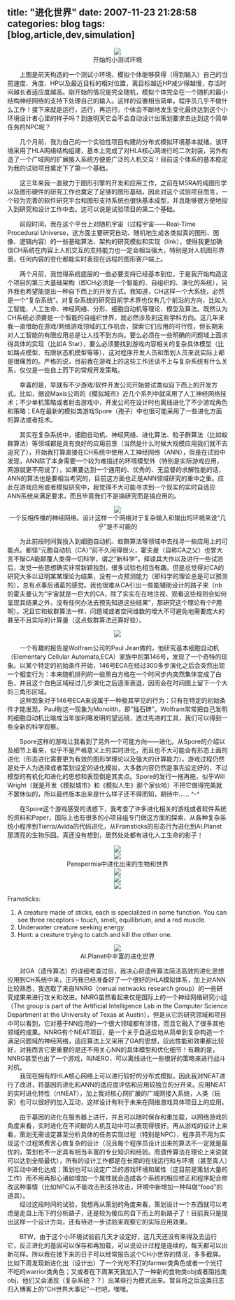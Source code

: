 title: "进化世界"
date: 2007-11-23 21:28:58
categories: blog
tags: [blog,article,dev,simulation]
---    
<div style="text-align:center;"><img src="http://blog.scorpionstudio.com/1.jpg" style="vertical-align:middle;"/></div>
<div style="text-align:center;">开始的小测试环境</div>  
  
　　上图是前天构造的一个测试小环境，模拟个体能够获得（得到输入）自己的当前速度、角度、HP以及最近目标的相对位置，离目标越近HP减少得越慢，存活时间越长者适应度越高。刚开始的情况是完全随机，模拟个体完全在一个随机的最小结构神经网络的支持下处理自己的输入。这样的设置相当简单，程序员几乎不做什么工作！接下来就是运行，运行，再运行。个体会不断地发生变化最终达到这个小环境设计者心里的样子吗？到底明天它会不会自动设计出策划要求去达到这个简单任务的NPC呢？  
  

　　几个月前，我为自己的一个实验性项目构建的分布式模拟环境基本就绪。该环境采用了HLA网络结构组建，基本上完成了对HLA核心网进行的二次封装，另外构造了一个广域网的扩展接入系统方便更广泛的人机交互！目前这个体系的基本稳定为我的试验项目奠定下了第一个基础。  
  
　　这三年来我一直致力于图形引擎的开发和应用工作，之前在MSRA的纯图形学以及图形硬件的研究工作也奠定了足够的图形基础，因此对这个试验项目而言，一个较为完善的软件研究平台和图形支持系统也很快基本成型，并且能够很方便地投入到研究和设计工作中去。这可以说是试验项目的第二个基础。  
  
　　前段时间，我在这个平台上对随机宇宙（过程宇宙——Real-Time Procedural Universe，这方面主要研究自动、随机地生成各类拟真的图形、图像、逻辑内容）的一些基础算法、架构的研究模拟和实现（link），使得我更加确信CH系统在内容上人机交互的支持能力也一定会相当强大，特别是对人机图形界面，任何内容的变化都能实时表现在远程的图形客户端上。  
  
　　两个月前，我觉得系统底层的一些必要支持已经基本到位，于是我开始构造这个项目的第三大基础架构（即CH必须是一个智能的、自组织的、演化的系统），另外我也希望能提出一种自下而上的开发方式。我知道，CH这样一个大系统，必然是一个“复杂系统”。对复杂系统的研究目前学术界也仅有几个前沿的方向，比如人工智能、人工生命、神经网络、分形、细胞自动机等理论、模型及算法。既然认为CH系统必须要是一个智能的自组织世界，就必然涉及到这些学科方向。这几年来我一直借助在游戏/网络游戏领域的工作机会，探索它们应用的可行性，但长期来对人工智能的有限应用总是让人找不到方向。要么必须在一些明确的问题域上面求得具体的实现（比如A Star），要么必须要找到游戏内容相关的复杂具体模型（比如路点模型、有限状态机模型等等），这对程序开发人员和策划人员来说实际上都是很痛苦的。严格的说，目前我在游戏上的这些工作还谈不上与复杂系统有什么关系，仅仅是一些自上而下的常规开发策略。  
  
　　幸喜的是，早就有不少游戏/软件开发公司开始尝试类似自下而上的开发方式。比如，据说Maxis公司的《模拟城市》近几个系列中就采用了人工神经网络技术；不少单机策略或者射击游戏中，开发公司在设计时也离线进化了不少游戏角色和策略；EA在最新的模拟类游戏Spore（孢子）中也很可能采用了一些进化方面的算法或者技术。  
  
　　其实在复杂系统中，细胞自动机、神经网络、进化算法、粒子群算法（比如蚁群算法）等领域都是具有良好的应用前景（当然是什么时候大规模应用我们就不去追究了），开始我打算直接在CH系统中使用人工神经网络（ANN），但是在试验中发现，ANN除了本身需要一个较为难描述的环境模型外（特别是实际游戏应用，网游就更不用说了），如果要达到一个通用的、优秀的、无监督的求解性能的话，ANN的算法也是要相当考究的，目前这方面也正是ANN领域研究的重中之重。应此在游戏应用或者模拟研究中，我觉得不大可能寻求到一个现实的实时自适应ANN系统来满足要求，而且毕竟我们不是搞研究而是搞应用的。
<div style="text-align:center;"><img src="http://blog.scorpionstudio.com/2.gif" style="vertical-align:middle;"/></div>
<div style="text-align:center;">一个反相传播的神经网络。设计这样一个网络对于复杂输入和输出的环境来说“几乎”是不可能的</div>    
  
　　为此前段时间我投入到细胞自动机、蚁群算法等领域中去找寻一些应用上的可能点。都怪“元胞自动机（CA）”前不久闹得很火，霍夫曼（自称CA之父）也曾大言不惭CA能颠覆人类得一切科学，谓之“新科学”。拜读其大作以及进行一些试验后，发觉一些思想确实非常新颖独到，很多试验也相当有趣。但是总觉得对CA的研究大多以证明某某理论为结果，没有一点预测能力（即科学的理论总是可以预测的），总有点事后诸葛的感觉。我也很难从CA引出一些能辅助设计的路子来（nb的霍夫曼认为“宇宙就是一巨大的CA，除了实实在在地注视、观看这些规则会如何呈现其结果之外，没有任何办法去预先知道这些结果”，那研究这个理论有个P用啊）。况且它和蚁群算法一样，问题域或者空间维数的增大不可避免地需要庞大的甚至不且实际的计算量（这点蚁群算法还算好些）。

<div style="text-align:center;"><img src="http://blog.scorpionstudio.com/3.jpg" style="vertical-align:middle;"/></div>  
  
　　一个有趣的报告是Wolfram公司的Paul Jean做的，他研究基本细胞自动机（Elementary Cellular Automata,ECA）家族中的第146号，发现了一个奇特的现象。以某个特定的初始条件开始，146号ECA在经过300多步演化之后会突然出现一个相变行为：本来随机排列的一些黑白方格在一个时间步内突然集体变成了白色，并且这个白色区域经过几步演化之后逐渐衰退，因而会在时间图上留下一个大的三角形区域。  
　　这种现象对于146号ECA来说属于一种极其罕见的行为：只有在特定的初始条件才能发现，Paul称这一现象为Monolith，即“独石碑”。Wolfram常常把自己发明的细胞自动机比喻成当年伽利略发明的望远镜，透过先进的工具，我们可以得到一些全新的科学观察。  
  
　　Spore这样的游戏让我看到了另外一个可能方向——进化。从Spore的介绍以及细节上看来，似乎不是严格意义上的实时进化，而且也不大可能会有形态上面的进化（形态进化需要更为有效的图形学理论以及强大的计算能力）。游戏过程仍然是处于人为选择或者策划设定的进化模拟，大多数内容仍然是事先设定好的，不过模型的有机化和进化的思想和表现倒是其卖点。Spore的发行一拖再拖，似乎Will Wright（就是开发《模拟城市》和《模拟人生》那个家伙哈）不把它做得完美就不罢休似的，所以最终版本出来是什么样子还不得而知，期待中…… ^-^  
  
　　在Spore这个游戏感受的诱惑下，我考查了许多进化相关的游戏或者软件系统的资料和Paper，国际上也有很多的小项目组专门做这方面的探索，从各种复杂系统小程序到Tierra/Avida的代码进化，从Framsticks的形态行为进化到AI.Planet那漂亮的生物乐园。真还没有想到，居然处处都有进化人工生命的影子！ 

<div style="text-align:center;"><img src="http://blog.scorpionstudio.com/4.jpg" style="vertical-align:middle;"/></div>
<div style="text-align:center;"><img src="http://blog.scorpionstudio.com/5.jpg" style="vertical-align:middle;"/></div>
<div style="text-align:center;">Panspermia中进化出来的生物和世界</div>    

<div style="text-align:center;"><img src="http://blog.scorpionstudio.com/6.jpg" style="vertical-align:middle;"/></div>
<div style="text-align:center;"><img src="http://blog.scorpionstudio.com/7.jpg" style="vertical-align:middle;"/></div>
<div style="text-align:center;"><img src="http://blog.scorpionstudio.com/8.jpg" style="vertical-align:middle;"/></div>  
  
Framsticks:   
1. A creature made of sticks, each is specialized in some function. You can see three receptors – touch, smell, equilibrium, and a red muscle.   
2. Underwater creature seeking energy.  
3. Hunt: a creature trying to catch and kill the other one. 

<div style="text-align:center;"><img src="http://blog.scorpionstudio.com/9.jpg" style="vertical-align:middle;"/></div>
<div style="text-align:center;">AI.Planet中丰富的进化世界</div>      
  
　　对GA（遗传算法）的详细考查过后，我决心将遗传算法简洁高效的进化思想应用到CH系统中来，正巧我已经准备好了一个很好的HLA模拟体系，加上对ANN比较熟悉，我选取了来自NNRG（nerual netwaoks research group）的一些研究成果来进行攻关和改进。NNRG虽然看起来仅是国际上的一个神经网络研究小组（The group is part of the Artificial Intelligence Lab in the Computer Science Department at the University of Texas at Austin），但是从它的研究领域和项目中可以看到，它对基于NN应用的一个很大领域都有涉猎，而且它融入了很多其他领域的成果。NNRG有个NEAT项目，是一个关于自适应地从简单到复杂构造一个满足问题域的神经网络，适应算法上又采用了GA的思想，应此性能和效果都比较好，对我而言它更重要的是还不用关心NN的具体模型和优化细节！有趣的是，NNRG甚至也出了一个游戏，叫NERO，可以离线进化一些很好的策略来进行战斗对抗。    
　　我现在拥有的HLA核心网络上可以进行较好的分布式模拟，因此我对NEAT进行了改进，将基因的进化和ANN的适应度评估和应用较独立的分开来。应用NEAT的实时进化特性（rtNEAT），加上我对核心网扩展的广域网接入系统，人类（玩家）也可以很好的加入互动，这样设计有利于未来在网络游戏具体项目上的应用。  
  
　　由于基因的进化在服务器上进行，并且可以随时保存和重加载，以网络游戏的角度来看，实时进化在不间断的人机互动中可以表现得很好。再从游戏的设计上来看，策划无需设定甚至分析具体的任务实现过程（特别是NPC），程序员不用为实现这个过程煞费苦心做复杂的设计（况且每个程序员设计出来的算法不一定就是最优的，策划也不一定具有相当丰富的专业知识和经验。而遗传算法在理论上来说就可以达到全局最优），所有的设计工作都是在长期的在线运行和与环境（甚至真人）的互动中进化达成；策划也可以设定广泛的游戏环境和属性（这目前是策划大量的工作）而不用再担心诸如增加一个属性就会造成各个系统的相应修正和程序配合修改这种事情（比如NPC从不能攻击到支持攻击，环境中新增加一种叫做“food”的道具）。    
　　经过这段时间的试验，我想再从策划的角度来看，策划设计一个东西就可以考虑是走自上而下的分析路子，还是较为傻瓜的自下而上的新路子了！目前我只是提出这样一个设计方向，还有待进一步试验来观察它的实际应用效果。  
  
　　BTW，由于这个小环境试验前几天才设定好，这几天还没有来得及去运行它，反正进化的基因可以保存和再加载，可以说设计过程是连续的，每天都可以出新花样。所以我在接下来的日子可以经常报告这个CH小世界的情况，多多截屏。比如下周发现新进化出（设计出）了一个光吃不打的farmer类角色或者一个光打不吃的warrior类角色；又或者在下周某天我加入了一种新的食物类obj或者阻挡类obj，他们又会涌现（复杂系统？？）出某些行为模式出来。暂且将之后这类日志归入博客上的“CH世界大事记”一栏吧，嘿嘿。